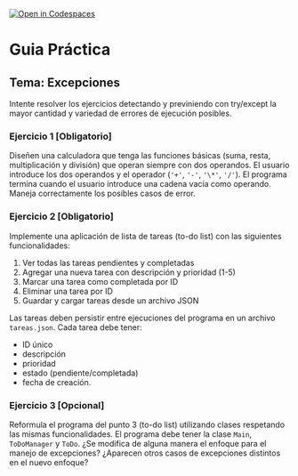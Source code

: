[![Open in Codespaces](https://classroom.github.com/assets/launch-codespace-2972f46106e565e64193e422d61a12cf1da4916b45550586e14ef0a7c637dd04.svg)](https://classroom.github.com/open-in-codespaces?assignment_repo_id=20172969)
# Guia Práctica

## Tema: Excepciones

Intente resolver los ejercicios detectando y previniendo con try/except la mayor cantidad y variedad de errores de ejecución posibles.

### Ejercicio 1 [Obligatorio]

Diseñen una calculadora que tenga las funciones básicas (suma, resta, multiplicación y división) que operan siempre con dos operandos. El usuario introduce los dos operandos y el operador (`'+'`, `'-'`, `'\*'`, `'/'`). El programa termina cuando el usuario introduce una cadena vacía como operando. Maneja correctamente los posibles casos de error.

### Ejercicio 2 [Obligatorio]

Implemente una aplicación de lista de tareas (to-do list) con las siguientes funcionalidades:

1. Ver todas las tareas pendientes y completadas
2. Agregar una nueva tarea con descripción y prioridad (1-5)
3. Marcar una tarea como completada por ID
4. Eliminar una tarea por ID
5. Guardar y cargar tareas desde un archivo JSON

Las tareas deben persistir entre ejecuciones del programa en un archivo `tareas.json`. Cada tarea debe tener:

- ID único
- descripción
- prioridad
- estado (pendiente/completada)
- fecha de creación.

### Ejercicio 3 [Opcional]

Reformula el programa del punto 3 (to-do list) utilizando clases respetando las mismas funcionalidades. El programa debe tener la clase `Main`, `ToDoManager` y `ToDo`. ¿Se modifica de alguna manera el enfoque para el manejo de excepciones? ¿Aparecen otros casos de excepciones distintos en el nuevo enfoque?
